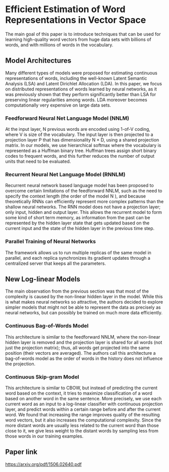 # Efficient Estimation of Word Representations in Vector Space

The main goal of this paper is to introduce techniques that can be used for learning high-quality word vectors from huge data sets with billions of words, and with millions of words in the vocabulary.

## Model Architectures

 Many different types of models were proposed for estimating continuous representations of words, including the well-known Latent Semantic Analysis (LSA) and Latent Dirichlet Allocation (LDA). In this paper, we focus on distributed representations of words learned by neural networks, as it was previously shown that they perform significantly better than LSA for preserving linear regularities among words. LDA moreover becomes computationally very expensive on large data sets.

### Feedforward Neural Net Language Model (NNLM)

At the input layer, N previous words are encoded using 1-of-V coding, where V is size of the vocabulary. The input layer is then projected to a projection layer P that has dimensionality N × D, using a shared projection matrix. In our models, we use hierarchical softmax where the vocabulary is represented as a Huffman binary tree. Huffman trees assign short binary codes to frequent words, and this further reduces the number of output units that need to be evaluated.

### Recurrent Neural Net Language Model (RNNLM)

Recurrent neural network based language model has been proposed to overcome certain limitations of the feedforward NNLM, such as the need to specify the context length (the order of the model N ), and because theoretically RNNs can efficiently represent more complex patterns than the shallow neural networks. The RNN model does not have a projection layer; only input, hidden and output layer. This allows the recurrent model to form some kind of short term memory, as information from the past can be represented by the hidden layer state that gets updated based on the current input and the state of the hidden layer in the previous time step.

### Parallel Training of Neural Networks

The framework allows us to run multiple replicas of the same model in parallel, and each replica synchronizes its gradient updates through a centralized server that keeps all the parameters.

## New Log-linear Models

The main observation from the previous section was that most of the complexity is caused by the non-linear hidden layer in the model. While this is what makes neural networks so attractive, the authors decided to explore simpler models that might not be able to represent the data as precisely as neural networks, but can possibly be trained on much more data efficiently.

### Continuous Bag-of-Words Model

This architecture is similar to the feedforward NNLM, where the non-linear hidden layer is removed and the projection layer is shared for all words (not just the projection matrix); thus, all words get projected into the same position (their vectors are averaged). The authors call this architecture a bag-of-words model as the order of words in the history does not influence the projection.

### Continuous Skip-gram Model

This architecture is similar to CBOW, but instead of predicting the current word based on the context, it tries to maximize classification of a word based on another word in the same sentence. More precisely, we use each current word as an input to a log-linear classifier with continuous projection layer, and predict words within a certain range before and after the current word. We found that increasing the range improves quality of the resulting word vectors, but it also increases the computational complexity. Since the more distant words are usually less related to the current word than those close to it, we give less weight to the distant words by sampling less from those words in our training examples.

## Paper link

https://arxiv.org/pdf/1506.02640.pdf
